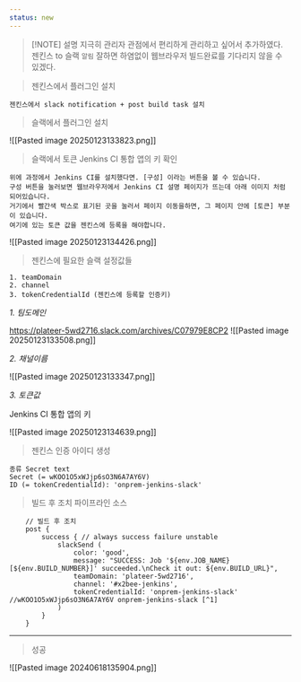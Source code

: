 ```yaml
---
status: new
---
```


> [!NOTE] 설명
> 지극히 관리자 관점에서 편리하게 관리하고 싶어서 추가하였다.
> 젠킨스 to 슬랙 `알림`
> 잘하면 하염없이 웹브라우저 빌드완료를 기다리지 않을 수 있겠다.

> 젠킨스에서 플러그인 설치

```
젠킨스에서 slack notification + post build task 설치
```

> 슬랙에서 플러그인 설치

![[Pasted image 20250123133823.png]]

> 슬랙에서 토큰 Jenkins CI 통합 앱의 키 확인

```
위에 과정에서 Jenkins CI를 설치했다면. [구성] 이라는 버튼을 볼 수 있습니다.
구성 버튼을 눌러보면 웹브라우저에서 Jenkins CI 설명 페이지가 뜨는데 아래 이미지 처럼 되어있습니다.
거기에서 빨간색 박스로 표기된 곳을 눌러서 페이지 이동을하면, 그 페이지 안에 [토큰] 부분이 있습니다.
여기에 있는 토큰 값을 젠킨스에 등록을 해야합니다.
```

![[Pasted image 20250123134426.png]]

> 젠킨스에 필요한 슬랙 설정값들

```
1. teamDomain
2. channel
3. tokenCredentialId (젠킨스에 등록할 인증키)
```

_1. 팀도메인_

https://plateer-5wd2716.slack.com/archives/C07979E8CP2
![[Pasted image 20250123133508.png]]

_2. 채널이름_

![[Pasted image 20250123133347.png]]

_3. 토큰값_

Jenkins CI 통합 앱의 키

![[Pasted image 20250123134639.png]]

> 젠킨스 인증 아이디 생성

```
종류 Secret text
Secret (= wKOO1O5xWJjp6sO3N6A7AY6V)
ID (= tokenCredentialId): 'onprem-jenkins-slack'
```

> 빌드 후 조치 파이프라인 소스

```
    // 빌드 후 조치
    post {
        success { // always success failure unstable
            slackSend (
                color: 'good',
                message: "SUCCESS: Job '${env.JOB_NAME} [${env.BUILD_NUMBER}]' succeeded.\nCheck it out: ${env.BUILD_URL}",
                teamDomain: 'plateer-5wd2716',
                channel: '#x2bee-jenkins',
                tokenCredentialId: 'onprem-jenkins-slack' //wKOO1O5xWJjp6sO3N6A7AY6V onprem-jenkins-slack [^1]
            )
        }
    }
```

---

[^1]: 입력값은 slack에서 jenkins CI 설치하고 얻은 결과 코드값

> 성공

![[Pasted image 20240618135904.png]]
